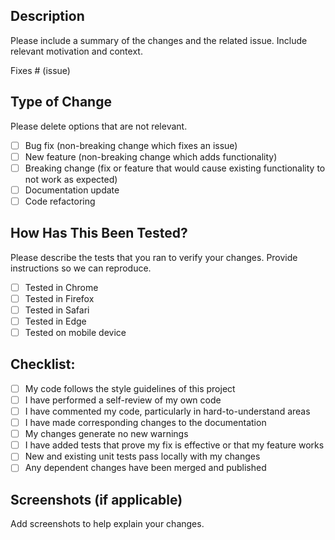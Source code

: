 ## Description
Please include a summary of the changes and the related issue. Include relevant motivation and context.

Fixes # (issue)

## Type of Change
Please delete options that are not relevant.

- [ ] Bug fix (non-breaking change which fixes an issue)
- [ ] New feature (non-breaking change which adds functionality)
- [ ] Breaking change (fix or feature that would cause existing functionality to not work as expected)
- [ ] Documentation update
- [ ] Code refactoring

## How Has This Been Tested?
Please describe the tests that you ran to verify your changes. Provide instructions so we can reproduce.

- [ ] Tested in Chrome
- [ ] Tested in Firefox
- [ ] Tested in Safari
- [ ] Tested in Edge
- [ ] Tested on mobile device

## Checklist:
- [ ] My code follows the style guidelines of this project
- [ ] I have performed a self-review of my own code
- [ ] I have commented my code, particularly in hard-to-understand areas
- [ ] I have made corresponding changes to the documentation
- [ ] My changes generate no new warnings
- [ ] I have added tests that prove my fix is effective or that my feature works
- [ ] New and existing unit tests pass locally with my changes
- [ ] Any dependent changes have been merged and published

## Screenshots (if applicable)
Add screenshots to help explain your changes.

